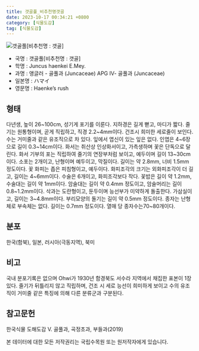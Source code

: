 ```yaml
---
title: 갯골풀_비추천명갯골
date: 2023-10-17 00:34:21 +0800
category: [식물도감]
tag: [식물도감]
---
```




![갯골풀[비추천명 : 갯골]](/fileUpload/plants/basic/Juncaceae/Juncus/5902/5902_1_th2.jpg)
- 국명 : 갯골풀[비추천명 : 갯골]
- 학명 : Juncus haenkei E.Mey.
- 과명 : 앵글러 - 골풀과 (Juncaceae) APG Ⅳ- 골풀과 (Juncaceae)
- 일본명 : ハマイ
- 영문명 : Haenke’s rush


## 형태
다년생, 높이 26~100cm, 성기게 포기를 이룬다. 지하경은 길게 뻗고, 마디가 짧다. 줄기는 원통형이며, 곧게 직립하고, 직경 2.2~4mm이다. 건조시 희미한 세로줄이 보인다. 수는 거미줄과 같은 유조직으로 차 있다. 잎에서 엽신이 있는 잎은 없다. 인엽은 4~6장으로 길이 0.3~14cm이다. 화서는 취산상 인상화서이고, 가측생하며 꽃은 단독으로 달린다. 화서 기부의 포는 직립하여 줄기의 연장부처럼 보이고,  예두이며 길이 13~30cm이다. 소포는 2개이고, 난형이며 예두이고, 막질이다. 길이는 약 2.8mm,  너비 1.5mm 정도이다. 꽃 화피는 좁은 피침형이고, 예두이다. 화피조각의 크기는 외화피조각이 더 길고, 길이는 4~6mm이다. 수술은 6개이고, 화피조각보다 작다. 꽃밥은 길이 약 1.2mm,  수술대는 길이 약 1mm이다. 암술대는 길이 약 0.4mm 정도이고, 암술머리는 길이 0.8~1.2mm이다. 삭과는 도란형이고, 둔두이며 능선부가 미약하게 돌출한다. 가삼실이고, 길이는 3~4.8mm이다. 부리모양의 돌기는 길이 약 0.5mm 정도이다. 종자는 난형체로 부속체는 없다. 길이는 0.7mm 정도이다. 열매 당 종자수는70~80개이다.
## 분포
한국(함북), 일본, 러시아(극동지역), 북미
## 비고
국내 분포기록은 없으며 Ohwi가 1930년 함경북도 서수라 지역에서 채집한 표본이 1장 있다. 줄기가 뒤틀리지 않고 직립하며, 건조 시 세로 능선이 희미하게 보이고 수의 유조직이 거미줄 같은 특징에 의해 다른 분류군과 구분된다.
## 참고문헌
한국식물 도해도감 Ⅴ. 골풀과, 곡정초과, 부들과(2019)






본 데이터에 대한 모든 저작권리는 국립수목원 또는 원저작자에게 있습니다.
